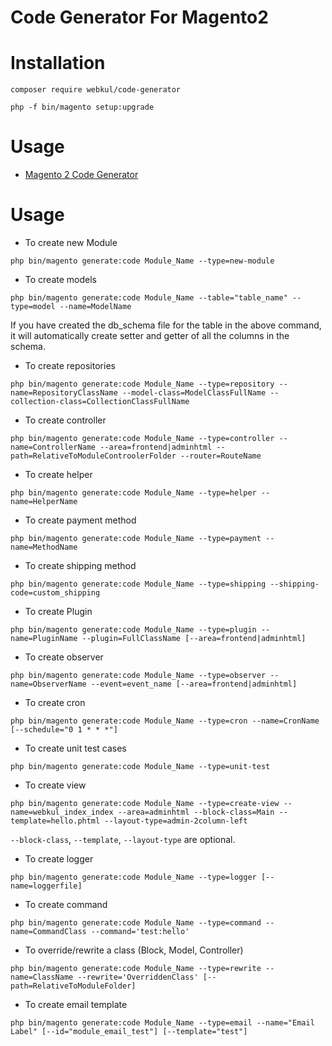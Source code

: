 # Code Generator For Magento2

# Installation

``` composer require webkul/code-generator ```

``` php -f bin/magento setup:upgrade ```

# Usage

- [Magento 2 Code Generator](https://webkul.com/blog/magento-2-code-generator/)

# Usage

- To create new Module

``` php bin/magento generate:code Module_Name --type=new-module  ```

- To create models

``` php bin/magento generate:code Module_Name --table="table_name" --type=model --name=ModelName ```

If you have created the db_schema file for the table in the above command, it will automatically create setter and getter of all the columns in the schema.

- To create repositories

``` php bin/magento generate:code Module_Name --type=repository --name=RepositoryClassName --model-class=ModelClassFullName --collection-class=CollectionClassFullName ```

- To create controller

``` php bin/magento generate:code Module_Name --type=controller --name=ControllerName --area=frontend|adminhtml --path=RelativeToModuleControolerFolder --router=RouteName ```

- To create helper

``` php bin/magento generate:code Module_Name --type=helper --name=HelperName  ```

- To create payment method

``` php bin/magento generate:code Module_Name --type=payment --name=MethodName  ```

- To create shipping method

``` php bin/magento generate:code Module_Name --type=shipping --shipping-code=custom_shipping ```

- To create Plugin

``` php bin/magento generate:code Module_Name --type=plugin --name=PluginName --plugin=FullClassName [--area=frontend|adminhtml]  ```

- To create observer

``` php bin/magento generate:code Module_Name --type=observer --name=ObserverName --event=event_name [--area=frontend|adminhtml]  ```

- To create cron

``` php bin/magento generate:code Module_Name --type=cron --name=CronName [--schedule="0 1 * * *"]  ```


- To create unit test cases

``` php bin/magento generate:code Module_Name --type=unit-test  ```


- To create view

``` php bin/magento generate:code Module_Name --type=create-view --name=webkul_index_index --area=adminhtml --block-class=Main --template=hello.phtml --layout-type=admin-2column-left ```

``` --block-class ```, ``` --template ```, ``` --layout-type ``` are optional.

- To create logger

``` php bin/magento generate:code Module_Name --type=logger [--name=loggerfile]  ```

- To create command

``` php bin/magento generate:code Module_Name --type=command --name=CommandClass --command='test:hello'  ```

- To override/rewrite a class (Block, Model, Controller)

``` php bin/magento generate:code Module_Name --type=rewrite --name=ClassName --rewrite='OverriddenClass' [--path=RelativeToModuleFolder]  ```

- To create email template

``` php bin/magento generate:code Module_Name --type=email --name="Email Label" [--id="module_email_test"] [--template="test"]  ```
